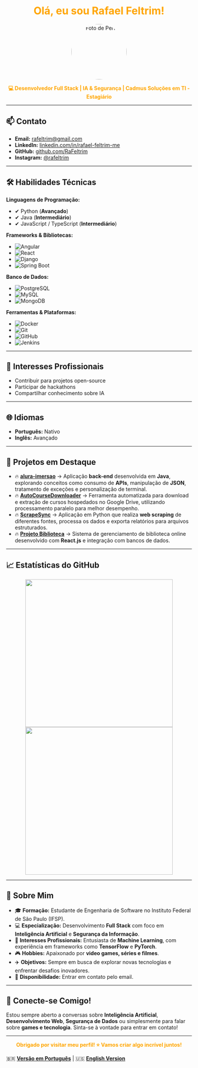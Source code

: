 <h1 align="center">
  <span style="color:#FFA500;">Olá, eu sou Rafael Feltrim!</span>
</h1>

<p align="center">
  <img src="https://github.com/RaFeltrim.png" width="150" height="150" style="border-radius:50%;" alt="Foto de Perfil">
</p>

<p align="center">
  <b><span style="color:#FFA500;">💻 Desenvolvedor Full Stack | IA & Segurança | Cadmus Soluções em TI - Estagiário </span></b>
</p>

---

## 📫 **Contato**

- **Email:** [rafeltrim@gmail.com](mailto:rafeltrim@gmail.com)
- **LinkedIn:** [linkedin.com/in/rafael-feltrim-me](https://www.linkedin.com/in/rafael-feltrim-me/)
- **GitHub:** [github.com/RaFeltrim](https://github.com/RaFeltrim)
- **Instagram:** [@rafeltrim](https://www.instagram.com/rafeltrim/)
  
---

## 🛠 **Habilidades Técnicas**

**Linguagens de Programação:**
- ✔ Python (**Avançado**)
- ✔ Java (**Intermediário**)
- ✔ JavaScript / TypeScript (**Intermediário**)

**Frameworks & Bibliotecas:**
- ![Angular](https://img.shields.io/badge/-Angular-000000?style=flat&logo=angular&logoColor=FFA500)
- ![React](https://img.shields.io/badge/-React-000000?style=flat&logo=react&logoColor=FFA500)
- ![Django](https://img.shields.io/badge/-Django-000000?style=flat&logo=django&logoColor=FFA500)
- ![Spring Boot](https://img.shields.io/badge/-Spring%20Boot-000000?style=flat&logo=spring-boot&logoColor=FFA500)

**Banco de Dados:**
- ![PostgreSQL](https://img.shields.io/badge/-PostgreSQL-000000?style=flat&logo=postgresql&logoColor=FFA500)
- ![MySQL](https://img.shields.io/badge/-MySQL-000000?style=flat&logo=mysql&logoColor=FFA500)
- ![MongoDB](https://img.shields.io/badge/-MongoDB-000000?style=flat&logo=mongodb&logoColor=FFA500)

**Ferramentas & Plataformas:**
- ![Docker](https://img.shields.io/badge/-Docker-000000?style=flat&logo=docker&logoColor=FFA500)
- ![Git](https://img.shields.io/badge/-Git-000000?style=flat&logo=git&logoColor=FFA500)
- ![GitHub](https://img.shields.io/badge/-GitHub-000000?style=flat&logo=github&logoColor=FFA500)
- ![Jenkins](https://img.shields.io/badge/-Jenkins-000000?style=flat&logo=jenkins&logoColor=FFA500)

---

## 📖 **Interesses Profissionais**
- Contribuir para projetos open-source
- Participar de hackathons
- Compartilhar conhecimento sobre IA

---

## 🌐 **Idiomas**

- **Português:** Nativo
- **Inglês:** Avançado

---

## 📂 **Projetos em Destaque**

- 🔥 [**alura-imersao**](https://github.com/RaFeltrim/alura-imersao) → Aplicação **back-end** desenvolvida em **Java**, explorando conceitos como consumo de **APIs**, manipulação de **JSON**, tratamento de exceções e personalização de terminal.
- 🔥 [**AutoCourseDownloader**](https://github.com/RaFeltrim/AutoCourseDownloader) → Ferramenta automatizada para download e extração de cursos hospedados no Google Drive, utilizando processamento paralelo para melhor desempenho.
- 🔥 [**ScrapeSync**](https://github.com/RaFeltrim/ScrapeSync) → Aplicação em Python que realiza **web scraping** de diferentes fontes, processa os dados e exporta relatórios para arquivos estruturados.
- 🔥 [**Projeto Biblioteca**](https://github.com/RaFeltrim/Projeto_Biblioteca) → Sistema de gerenciamento de biblioteca online desenvolvido com **React.js** e integração com bancos de dados.

---

## 📈 **Estatísticas do GitHub**

<p align="center">
  <img src="https://github-readme-stats.vercel.app/api?username=RaFeltrim&show_icons=true&theme=dark&title_color=FFA500&icon_color=FFA500&text_color=FFFFFF&bg_color=000000" width="400">
  <img src="https://github-readme-streak-stats.herokuapp.com/?user=RaFeltrim&theme=dark&hide_border=true" width="400">
</p>

---

## 🚀 **Sobre Mim**

- 🎓 **Formação:** Estudante de Engenharia de Software no Instituto Federal de São Paulo (IFSP).
- 💻 **Especialização:** Desenvolvimento **Full Stack** com foco em **Inteligência Artificial** e **Segurança da Informação**.
- 🧠 **Interesses Profissionais:** Entusiasta de **Machine Learning**, com experiência em frameworks como **TensorFlow** e **PyTorch**.
- 🎮 **Hobbies:** Apaixonado por **video games, séries e filmes**.
- ✈️ **Objetivos:** Sempre em busca de explorar novas tecnologias e enfrentar desafios inovadores.
- 📢 **Disponibilidade:** Entrar em contato pelo email.

---

## 🎯 **Conecte-se Comigo!**

Estou sempre aberto a conversas sobre **Inteligência Artificial**, **Desenvolvimento Web**, **Segurança de Dados** ou simplesmente para falar sobre **games e tecnologia**. Sinta-se à vontade para entrar em contato!

---

<p align="center">
  <b><span style="color:#FFA500;">Obrigado por visitar meu perfil! ⭐ Vamos criar algo incrível juntos!</span></b>
</p>

🇧🇷 **[Versão em Português](README.md)** | 🇺🇸 **[English Version](README_EN.md)**
